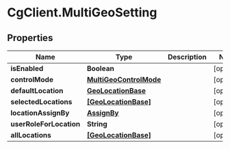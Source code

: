 # CgClient.MultiGeoSetting

## Properties

Name | Type | Description | Notes
------------ | ------------- | ------------- | -------------
**isEnabled** | **Boolean** |  | [optional] 
**controlMode** | [**MultiGeoControlMode**](MultiGeoControlMode.md) |  | [optional] 
**defaultLocation** | [**GeoLocationBase**](GeoLocationBase.md) |  | [optional] 
**selectedLocations** | [**[GeoLocationBase]**](GeoLocationBase.md) |  | [optional] 
**locationAssignBy** | [**AssignBy**](AssignBy.md) |  | [optional] 
**userRoleForLocation** | **String** |  | [optional] 
**allLocations** | [**[GeoLocationBase]**](GeoLocationBase.md) |  | [optional] 


